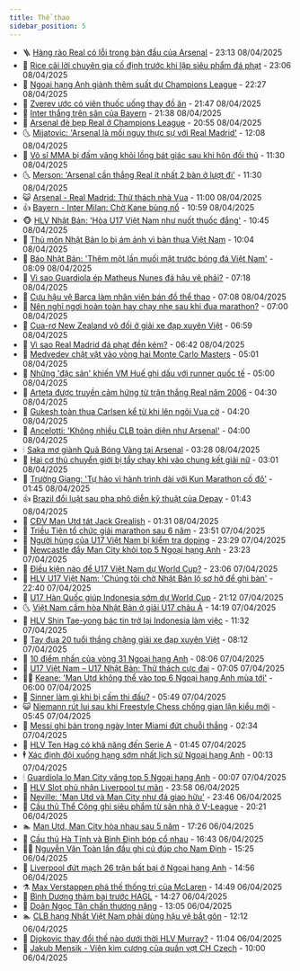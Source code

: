 ```yaml
---
title: Thể thao
sidebar_position: 5
---
```


<!-- vnexpress-the-thao:START -->
- 🪜 [Hàng rào Real có lỗi trong bàn đầu của Arsenal](https://vnexpress.net/hang-rao-real-co-loi-trong-ban-dau-cua-arsenal-4871556.html) - 23:13 08/04/2025
- 🦩 [Rice cãi lời chuyên gia cố định trước khi lập siêu phẩm đá phạt](https://vnexpress.net/rice-cai-loi-chuyen-gia-co-dinh-truoc-khi-lap-sieu-pham-da-phat-4871560.html) - 23:06 08/04/2025
- 🧰 [Ngoại hạng Anh giành thêm suất dự Champions League](https://vnexpress.net/ngoai-hang-anh-gianh-them-suat-du-champions-league-4871555.html) - 22:27 08/04/2025
- 🤗 [Zverev ước có viên thuốc uống thay đồ ăn](https://vnexpress.net/zverev-uoc-co-vien-thuoc-uong-thay-do-an-4871479.html) - 21:47 08/04/2025
- 🥳 [Inter thắng trên sân của Bayern](https://vnexpress.net/inter-thang-tren-san-cua-bayern-4871554.html) - 21:38 08/04/2025
- 🦣 [Arsenal đè bẹp Real ở Champions League](https://vnexpress.net/arsenal-de-bep-real-o-champions-league-4871552.html) - 20:55 08/04/2025
- 🌜 [Mijatovic: &#39;Arsenal là mối nguy thực sự với Real Madrid&#39;](https://vnexpress.net/mijatovic-arsenal-la-moi-nguy-thuc-su-voi-real-madrid-4871483.html) - 12:08 08/04/2025
- 🫶 [Võ sĩ MMA bị đấm văng khỏi lồng bát giác sau khi hôn đối thủ](https://vnexpress.net/vo-si-mma-bi-dam-vang-khoi-long-bat-giac-sau-khi-hon-doi-thu-4871411.html) - 11:30 08/04/2025
- 🌜 [Merson: &#39;Arsenal cần thắng Real ít nhất 2 bàn ở lượt đi&#39;](https://vnexpress.net/merson-arsenal-can-thang-real-it-nhat-2-ban-o-luot-di-4871357.html) - 11:30 08/04/2025
- 😺 [Arsenal - Real Madrid: Thử thách nhà Vua](https://vnexpress.net/arsenal-real-madrid-thu-thach-nha-vua-4871173.html) - 11:00 08/04/2025
- 👍 [Bayern - Inter Milan: Chờ Kane bùng nổ](https://vnexpress.net/bayern-inter-milan-cho-kane-bung-no-4871319.html) - 10:59 08/04/2025
- 🐵 [HLV Nhật Bản: &#39;Hòa U17 Việt Nam như nuốt thuốc đắng&#39;](https://vnexpress.net/hlv-nhat-ban-hoa-u17-viet-nam-nhu-nuot-thuoc-dang-4871471.html) - 10:45 08/04/2025
- 💫 [Thủ môn Nhật Bản lo bị ám ảnh vì bàn thua Việt Nam](https://vnexpress.net/thu-mon-nhat-ban-lo-bi-am-anh-vi-ban-thua-viet-nam-4871428.html) - 10:04 08/04/2025
- 🦆 [Báo Nhật Bản: &#39;Thêm một lần muối mặt trước bóng đá Việt Nam&#39;](https://vnexpress.net/bao-nhat-ban-them-mot-lan-muoi-mat-truoc-bong-da-viet-nam-4871369.html) - 08:09 08/04/2025
- 🙉 [Vì sao Guardiola ép Matheus Nunes đá hậu vệ phải?](https://vnexpress.net/vi-sao-guardiola-ep-matheus-nunes-da-hau-ve-phai-4871120.html) - 07:18 08/04/2025
- 📝 [Cựu hậu vệ Barca làm nhân viên bán đồ thể thao](https://vnexpress.net/cuu-hau-ve-barca-lam-nhan-vien-ban-do-the-thao-4871243.html) - 07:08 08/04/2025
- 💯 [Nên nghỉ ngơi hoàn toàn hay chạy nhẹ sau khi đua marathon?](https://vnexpress.net/nen-nghi-ngoi-hoan-toan-hay-chay-nhe-sau-khi-dua-marathon-4869931.html) - 07:00 08/04/2025
- 🌈 [Cua-rơ New Zealand vô đối ở giải xe đạp xuyên Việt](https://vnexpress.net/cua-ro-new-zealand-vo-doi-o-giai-xe-dap-xuyen-viet-4871277.html) - 06:59 08/04/2025
- 🦩 [Vì sao Real Madrid đá phạt đền kém?](https://vnexpress.net/vi-sao-real-madrid-da-phat-den-kem-4871297.html) - 06:42 08/04/2025
- 🐲 [Medvedev chật vật vào vòng hai Monte Carlo Masters](https://vnexpress.net/medvedev-chat-vat-vao-vong-hai-monte-carlo-masters-4871256.html) - 05:01 08/04/2025
- 🌁 [Những &#39;đặc sản&#39; khiến VM Huế ghi dấu với runner quốc tế](https://vnexpress.net/nhung-dac-san-khien-vm-hue-ghi-dau-voi-runner-quoc-te-4871116.html) - 05:00 08/04/2025
- 💯 [Arteta được truyền cảm hứng từ trận thắng Real năm 2006](https://vnexpress.net/arteta-duoc-truyen-cam-hung-tu-tran-thang-real-nam-2006-4871061.html) - 04:30 08/04/2025
- 🌝 [Gukesh toàn thua Carlsen kể từ khi lên ngôi Vua cờ](https://vnexpress.net/gukesh-toan-thua-carlsen-ke-tu-khi-len-ngoi-vua-co-4871160.html) - 04:20 08/04/2025
- 🤖 [Ancelotti: &#39;Không nhiều CLB toàn diện như Arsenal&#39;](https://vnexpress.net/ancelotti-khong-nhieu-clb-toan-dien-nhu-arsenal-4871059.html) - 04:00 08/04/2025
- 🕯 [Saka mơ giành Quả Bóng Vàng tại Arsenal](https://vnexpress.net/saka-mo-gianh-qua-bong-vang-tai-arsenal-4871064.html) - 03:28 08/04/2025
- 🧰 [Hai cơ thủ chuyển giới bị tẩy chay khi vào chung kết giải nữ](https://vnexpress.net/hai-co-thu-chuyen-gioi-bi-tay-chay-khi-vao-chung-ket-giai-nu-4871131.html) - 03:01 08/04/2025
- 🥳 [Trường Giang: &#39;Tự hào vì hành trình dài với Kun Marathon cố đô&#39;](https://vnexpress.net/truong-giang-tu-hao-vi-hanh-trinh-dai-voi-kun-marathon-co-do-4870688.html) - 01:45 08/04/2025
- 👍 [Brazil đổi luật sau pha phô diễn kỹ thuật của Depay](https://vnexpress.net/brazil-doi-luat-sau-pha-pho-dien-ky-thuat-cua-depay-4871082.html) - 01:43 08/04/2025
- 💪 [CĐV Man Utd tát Jack Grealish](https://vnexpress.net/cdv-man-utd-tat-jack-grealish-4871080.html) - 01:31 08/04/2025
- 👹 [Triều Tiên tổ chức giải marathon sau 6 năm](https://vnexpress.net/trieu-tien-to-chuc-giai-marathon-sau-6-nam-4871069.html) - 23:51 07/04/2025
- 🧰 [Người hùng của U17 Việt Nam bị kiểm tra doping](https://vnexpress.net/nguoi-hung-cua-u17-viet-nam-bi-kiem-tra-doping-4871079.html) - 23:29 07/04/2025
- 🚀 [Newcastle đẩy Man City khỏi top 5 Ngoại hạng Anh](https://vnexpress.net/newcastle-day-man-city-khoi-top-5-ngoai-hang-anh-4871078.html) - 23:23 07/04/2025
- 🎃 [Điều kiện nào để U17 Việt Nam dự World Cup?](https://vnexpress.net/dieu-kien-nao-de-u17-viet-nam-du-world-cup-4871062.html) - 23:06 07/04/2025
- 🧰 [HLV U17 Việt Nam: &#39;Chúng tôi chờ Nhật Bản lộ sơ hở để ghi bàn&#39;](https://vnexpress.net/hlv-u17-viet-nam-chung-toi-cho-nhat-ban-lo-so-ho-de-ghi-ban-4871065.html) - 22:40 07/04/2025
- 👀 [U17 Hàn Quốc giúp Indonesia sớm dự World Cup](https://vnexpress.net/u17-han-quoc-giup-indonesia-som-du-world-cup-4871060.html) - 21:12 07/04/2025
- 🌜 [Việt Nam cầm hòa Nhật Bản ở giải U17 châu Á](https://vnexpress.net/u17-viet-nam-v-u17-nhat-ban-4871006-tong-thuat.html) - 14:19 07/04/2025
- 🫶 [HLV Shin Tae-yong bác tin trở lại Indonesia làm việc](https://vnexpress.net/hlv-shin-tae-yong-bac-tin-tro-lai-indonesia-lam-viec-4871004.html) - 11:32 07/04/2025
- 🦄 [Tay đua 20 tuổi thắng chặng giải xe đạp xuyên Việt](https://vnexpress.net/tay-dua-20-tuoi-thang-chang-giai-xe-dap-xuyen-viet-4870959.html) - 08:12 07/04/2025
- 🥳 [10 điểm nhấn của vòng 31 Ngoại hạng Anh](https://vnexpress.net/10-diem-nhan-cua-vong-31-ngoai-hang-anh-4870828.html) - 08:06 07/04/2025
- 🐲 [U17 Việt Nam – U17 Nhật Bản: Thử thách cực đại](https://vnexpress.net/u17-viet-nam-u17-nhat-ban-thu-thach-cuc-dai-4870961.html) - 07:05 07/04/2025
- 🧑‍🏫 [Keane: &#39;Man Utd không thể vào top 6 Ngoại hạng Anh mùa tới&#39;](https://vnexpress.net/keane-man-utd-khong-the-vao-top-6-ngoai-hang-anh-mua-toi-4870823.html) - 06:00 07/04/2025
- 🤔 [Sinner làm gì khi bị cấm thi đấu?](https://vnexpress.net/sinner-lam-gi-khi-bi-cam-thi-dau-4870939.html) - 05:49 07/04/2025
- 😺 [Niemann rút lui sau khi Freestyle Chess chống gian lận kiểu mới](https://vnexpress.net/niemann-rut-lui-sau-khi-freestyle-chess-chong-gian-lan-kieu-moi-4870770.html) - 05:45 07/04/2025
- 💪 [Messi ghi bàn trong ngày Inter Miami đứt chuỗi thắng](https://vnexpress.net/messi-ghi-ban-trong-ngay-inter-miami-dut-chuoi-thang-4870855.html) - 02:34 07/04/2025
- 💼 [HLV Ten Hag có khả năng đến Serie A](https://vnexpress.net/hlv-ten-hag-co-kha-nang-den-serie-a-4870835.html) - 01:45 07/04/2025
- 🕴 [Xác định đội xuống hạng sớm nhất lịch sử Ngoại hạng Anh](https://vnexpress.net/xac-dinh-doi-xuong-hang-som-nhat-lich-su-ngoai-hang-anh-4870833.html) - 00:13 07/04/2025
- 🕯 [Guardiola lo Man City văng top 5 Ngoại hạng Anh](https://vnexpress.net/guardiola-lo-man-city-vang-top-5-ngoai-hang-anh-4870824.html) - 00:07 07/04/2025
- 📝 [HLV Slot phủ nhận Liverpool tự mãn](https://vnexpress.net/hlv-slot-phu-nhan-liverpool-tu-man-4870826.html) - 23:58 06/04/2025
- 🧐 [Neville: &#39;Man Utd và Man City như đá giao hữu&#39;](https://vnexpress.net/neville-man-utd-va-man-city-nhu-da-giao-huu-4870822.html) - 23:46 06/04/2025
- 🙉 [Cầu thủ Thể Công ghi siêu phẩm từ sân nhà ở V-League](https://vnexpress.net/cau-thu-the-cong-ghi-sieu-pham-tu-san-nha-o-v-league-4870810.html) - 20:21 06/04/2025
- 🏊 [Man Utd, Man City hòa nhau sau 5 năm](https://vnexpress.net/man-utd-man-city-hoa-nhau-sau-5-nam-4870814.html) - 17:26 06/04/2025
- 🌊 [Cầu thủ Hà Tĩnh và Bình Định bóp cổ nhau](https://vnexpress.net/cau-thu-ha-tinh-va-binh-dinh-bop-co-nhau-4870801.html) - 16:43 06/04/2025
- 👨‍🏫 [Nguyễn Văn Toàn lần đầu ghi cú đúp cho Nam Định](https://vnexpress.net/nguyen-van-toan-lan-dau-ghi-cu-dup-cho-nam-dinh-4870797.html) - 15:25 06/04/2025
- 🥷 [Liverpool đứt mạch 26 trận bất bại ở Ngoại hạng Anh](https://vnexpress.net/liverpool-dut-mach-26-tran-bat-bai-o-ngoai-hang-anh-4870788.html) - 14:56 06/04/2025
- ⚗️ [Max Verstappen phá thế thống trị của McLaren](https://vnexpress.net/max-verstappen-pha-the-thong-tri-cua-mclaren-4870790.html) - 14:49 06/04/2025
- 🌮 [Bình Dương thảm bại trước HAGL](https://vnexpress.net/binh-duong-tham-bai-truoc-hagl-4870786.html) - 14:27 06/04/2025
- 🤩 [Doãn Ngọc Tân chấn thương nặng](https://vnexpress.net/doan-ngoc-tan-chan-thuong-nang-4870775.html) - 13:05 06/04/2025
- 🏊 [CLB hạng Nhất Việt Nam phải dùng hậu vệ bắt gôn](https://vnexpress.net/clb-hang-nhat-viet-nam-phai-dung-hau-ve-bat-gon-4870767.html) - 12:12 06/04/2025
- 🐎 [Djokovic thay đổi thế nào dưới thời HLV Murray?](https://vnexpress.net/djokovic-thay-doi-the-nao-duoi-thoi-hlv-murray-4870755.html) - 11:04 06/04/2025
- 💫 [Jakub Mensik - Viên kim cương của quần vợt CH Czech](https://vnexpress.net/jakub-mensik-vien-kim-cuong-cua-quan-vot-ch-czech-4870749.html) - 10:00 06/04/2025<!-- vnexpress-the-thao:END -->
